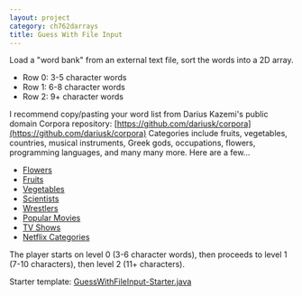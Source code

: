 ```yaml
---
layout: project
category: ch762darrays
title: Guess With File Input
---
```

Load a "word bank" from an external text file, sort the words into a 2D array.

- Row 0: 3-5 character words
- Row 1: 6-8 character words
- Row 2: 9+ character words


I recommend copy/pasting your word list from Darius Kazemi's public domain Corpora repository: [https://github.com/dariusk/corpora](https://github.com/dariusk/corpora) Categories include fruits, vegetables, countries, musical instruments, Greek gods, occupations, flowers, programming languages, and many many more. Here are a few...


- [Flowers](https://github.com/dariusk/corpora/blob/master/data/plants/flowers.json)
- [Fruits](https://github.com/dariusk/corpora/blob/master/data/foods/fruits.json)
- [Vegetables](https://github.com/dariusk/corpora/blob/master/data/foods/vegetables.json)
- [Scientists](https://github.com/dariusk/corpora/blob/master/data/humans/scientists.json)
- [Wrestlers](https://github.com/dariusk/corpora/blob/master/data/humans/wrestlers.json)
- [Popular Movies](https://github.com/dariusk/corpora/blob/master/data/film-tv/popular-movies.json)
- [TV Shows](https://github.com/dariusk/corpora/blob/master/data/film-tv/tv_shows.json)
- [Netflix Categories](https://github.com/dariusk/corpora/blob/master/data/film-tv/netflix-categories.json)


The player starts on level 0 (3-6 character words), then proceeds to level 1 (7-10 characters), then level 2 (11+ characters).

Starter template: [GuessWithFileInput-Starter.java](/apcsa\ch762darrays\GuessWithFileInput-Starter.java)
